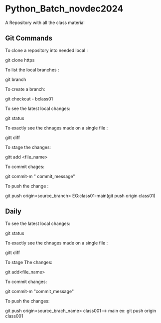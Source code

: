 # Python_Batch_novdec2024
  A Repository with all the class material

## Git Commands

  To clone a repository into needed local :

  git clone https

  To list the local branches :

  git branch

  To create a branch:

  git checkout - bclass01

  To see the latest local changes:

  git status

  To exactly see the chnages made on a single file :

  gitt diff

  To stage the changes:

  gitt add <file_name>

  To commit chages:

  git commit-m " commit_message"

  To push the change :

  git push origin<source_branch>
  EG:class01-main(git push origin class01)


## Daily

  To see the latest local changes:

  git status

  To exactly see the chnages made on a single file :

  gitt diff

 To stage The changes:

  git add<file_name>

  To commit changes:

  git commit-m "commit_message"

  To push the changes:

  git push origin<source_brach_name>
    class001--> main
    ex: git push origin class001

    